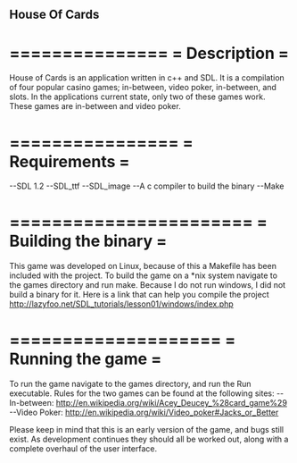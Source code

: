 House Of Cards
--------------------

===============
= Description =
===============
House of Cards is an application written in c++ and SDL.  It is a compilation of four popular casino games; in-between, video poker,
in-between, and slots.  In the applications current state, only two of these games work.  These games are in-between and video poker.

================
= Requirements =
================
--SDL 1.2
--SDL_ttf
--SDL_image
--A c compiler to build the binary
--Make

=======================
= Building the binary =
=======================
This game was developed on Linux, because of this a Makefile has been included with the project.  To build the game on a *nix system
navigate to the games directory and run make.  Because I do not run windows, I did not build a binary for it.  Here is a link that can help
you compile the project http://lazyfoo.net/SDL_tutorials/lesson01/windows/index.php

====================
= Running the game =
====================
To run the game navigate to the games directory, and run the Run executable.  Rules for the two games can be found at the following sites:
--In-between: http://en.wikipedia.org/wiki/Acey_Deucey_%28card_game%29
--Video Poker: http://en.wikipedia.org/wiki/Video_poker#Jacks_or_Better

Please keep in mind that this is an early version of the game, and bugs still exist.  As development continues they should all be worked out, along
with a complete overhaul of the user interface.
